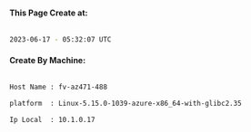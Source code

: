 
   
#### This Page Create at:

```bash

2023-06-17 - 05:32:07 UTC

```

#### Create By Machine:

```bash

Host Name : fv-az471-488

platform  : Linux-5.15.0-1039-azure-x86_64-with-glibc2.35

Ip Local  : 10.1.0.17

```

